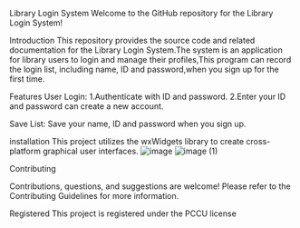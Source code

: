 Library Login System
Welcome to the GitHub repository for the Library Login System!

Introduction
This repository provides the source code and related documentation for the Library Login System.The system is an application for library users to login and manage their profiles,This program can record the login list, including name, ID and password,when you sign up for the first time.

Features
User Login: 1.Authenticate with ID and password.
            2.Enter your ID and password can create a new account.
            
Save List: Save your name, ID and password when you sign up.


installation 
This project utilizes the wxWidgets library to create cross-platform graphical user interfaces.
![image](https://github.com/Rhys0303/Library-login-system-/assets/164986837/0eace7cc-930b-4625-bd87-63c66221e787)
![image (1)](https://github.com/Rhys0303/Library-login-system-/assets/164986837/5822d4df-7e47-4aed-a3ff-4171c7eaf12b)




Contributing

Contributions, questions, and suggestions are welcome! Please refer to the Contributing Guidelines for more information.

Registered
This project is registered under the PCCU license 
